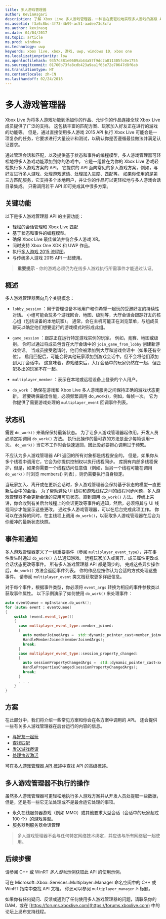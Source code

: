 ```yaml
---
title: 多人游戏管理器
author: KevinAsgari
description: 了解 Xbox Live 多人游戏管理器，一种旨在更轻松地实现多人游戏的高级 API。
ms.assetid: f3a6c8bc-4f73-4b99-ac51-aadee73c8cfa
ms.author: kevinasg
ms.date: 04/04/2017
ms.topic: article
ms.prod: windows
ms.technology: uwp
keywords: xbox live, xbox, 游戏, uwp, windows 10, xbox one
ms.localizationpriority: low
ms.openlocfilehash: 9357c881e0609ab44a57f9dc2a811305fc0e1755
ms.sourcegitcommit: 01760b73fa8cdb423a9aa1f63e72e70647d8f6ab
ms.translationtype: HT
ms.contentlocale: zh-CN
ms.lasthandoff: 02/24/2018
---
```

# <a name="multiplayer-manager"></a>多人游戏管理器

Xbox Live 为将多人游戏功能到添加你的作品、允许你的作品连接全球 Xbox Live 成员提供了广泛的支持。  这包括丰富的匹配方案、玩家加入好友正在进行的游戏的功能等。 但是，通过直接使用多人游戏 2015 API 执行 Xbox Live 可能会是一项复杂的任务，它要求进行大量设计和测试，以确认你是否遵循最佳做法并满足认证要求。

通过管理会话和匹配，以及提供基于状态和事件的编程模型，多人游戏管理器可轻松地将多人游戏功能添加到你的游戏中。 它是一组旨在为你的 Xbox Live 游戏轻松执行多人游戏方案的 API。 它提供的 API 面向常见的多人游戏方案，例如，与好友进行多人游戏、处理游戏邀请、处理加入进度、匹配等。 如果你使用的是第三方匹配服务，它支持多个本地用户，并让你的作品可以更轻松地与多人游戏会话目录集成。 只需调用若干 API 即可完成其中很多方案。

## <a name="key-features"></a>关键功能
以下是多人游戏管理器 API 的主要功能：

* 轻松的会话管理和 Xbox Live 匹配
* 基于状态和事件的编程模型。
* 确保 Xbox Live 最佳做法并符合多人游戏 XR。
* 同时支持 Xbox One XDK 和 UWP 作品。
* 执行[多人游戏 2015 流程图](https://developer.xboxlive.com/en-us/platform/development/education/Documents/Xbox%20One%20Multiplayer%202015%20Developer%20Flowcharts.aspx)。
* 与传统多人游戏 2015 API 一起使用。

>**重要提示** - 你的游戏必须仍为在线多人游戏执行所需事件才能通过认证。

## <a name="overview"></a>概述
多人游戏管理器面向几个关键概念：
* `lobby_session` ：用于管理设备本地用户和你希望一起玩的受邀好友的持续性对话。 小组可能会玩多个游戏回合、地图、级别等，大厅会话会跟踪好友的核心组（包括设备的本地玩家）。 通常，会在主机可能正在浏览菜单，与组成员聊天以确定他们想要运行的游戏模式时形成此组。

* `game_session` ：跟踪正在运行特定游戏实例的玩家。 例如，竞赛、地图或级别。 你可以通过将成员包含在大厅会话中的 `join_game_from_lobby` 创建新游戏会话。  当成员接受邀请时，他们会被添加到大厅和游戏会话中（如果还有空位）。 启用匹配后，可能会将其他玩家添加到游戏会话中，但不会将他们添加到大厅会话中。 这意味着，游戏结束后，大厅会话中的玩家仍然在一起，但匹配多出的玩家不在一起。

* `multiplayer_member` ：表示在本地或远程设备上登录的个人用户。

* `do_work` ：确保在游戏和 Xbox Live 多人游戏服务之间保持正确的游戏状态更新。 若要确保最佳性能，必须频繁调用 do_work()，例如，每帧一次。 它为你提供了需要游戏处理的 `multiplayer_event` 回调事件列表。

## <a name="state-machine"></a>状态机
需要 `do_work()` 来确保保持最新状态。  为了让多人游戏管理器起作用，开发人员必须定期调用 `do_work()` 方法。 执行此操作的最可靠的方法是至少每帧调用一次。 `do_work()` 当它不工作时会快速返回，因此没必要担心调用过于频繁。

不应认为多人游戏管理器 API 返回的所有对象都是线程安全的。 但是，如果你从多个线程中调用它，它会为你提供控制权以执行线程同步。 库拥有内部多线程保护，但是，如果你需要一个线程访问任意值（例如，当另一个线程可能在调用 `do_work()` 时浏览 members() 列表），则仍需要执行自身锁定。

当玩家加入、离开或在更新会话时，多人游戏管理器会保持基于状态的模型一直更新后台中的会话。 为了帮助避免 UI 线程和游戏线程之间的线程同步问题，多人游戏管理器不会更新会话的应用可见状态，直到调用 `do_work()` 方法。 传统上来讲，你会收到有关后台线程上的会话更改等事件的通知，然后，必须将其与 UI 线程同步才能显示这些更改。 通过多人游戏管理器，可以在后台完成此项工作。  你可以在选择的同时，在主线程上调用 `do_work()`，以获取多人游戏管理器在后台为你缓冲的最新状态快照。

## <a name="events-and-notifications"></a>事件和通知
多人游戏管理器定义了一组重要事件（参阅 `multiplayer_event_type`），并在事件发生时通过 `do_work()` 方法通知游戏。 远程玩家加入或离开、成员属性更改或会话状态更改等事件。 所有多人游戏管理器 API 都是同步的。 完成这些异步操作后，`do_work()` 方法会返回事件列表。 你的作品应按你认为合适的方式处理这些事件。 请参阅 `multiplayer_event` 类文档获取更多详细信息。

对于每个事件，根据事件类型，你必须将 `event_args` 转换为相应的事件参数类以获取事件属性。 以下示例演示了如何使用 `do_work()` 来处理事件：

```cpp
auto eventQueue = mpInstance.do_work();
for (auto& event : eventQueue)
{
    switch (event.event_type())
    {
      case multiplayer_event_type::member_joined:
      {
        auto memberJoinedArgs =  std::dynamic_pointer_cast<member_joined_event_args>(event.event_args());
        HandleMemberJoined(memberJoinedArgs);
        break;
      }
      case multiplayer_event_type::session_property_changed:
      {
        auto sessionPropertyChangedArgs =  std::dynamic_pointer_cast<session_property_changed_event_args>(event.event_args());
        HandlePropertiesChanged(sessionPropertyChangedArgs);
        break;
      }
      . . .
    }
}

```

## <a name="scenarios"></a>方案

在此部分中，我们将介绍一些常见方案和你会在各方案中调用的 API。  还会提供一些有关多人游戏管理器在后台运行的内容的信息。

* [与好友一起玩](multiplayer-manager/play-multiplayer-with-friends.md)
* [查找匹配](multiplayer-manager/play-multiplayer-with-matchmaking.md)
* [发送游戏邀请](multiplayer-manager/send-game-invites.md)
* [处理协议激活](multiplayer-manager/handle-protocol-activation.md)

可在[多人游戏管理器 API 概述](multiplayer-manager/multiplayer-manager-api-overview.md)中查找 API 的高级概述。

## <a name="what-multiplayer-manager-does-not-do"></a>多人游戏管理器不执行的操作
虽然多人游戏管理器可更轻松地执行多人游戏方案并从开发人员处提取一些数据，但是，还是有一些它无法处理或不是最合适它处理的事项。

* 永久在线服务器游戏（例如 MMO）或其他要求大型会话（会话中的玩家超过 100 个）的游戏类型。
* 服务器到服务器会话管理

>多人游戏管理器不会与任何特定网络技术绑定，并应该与所有网络层一起使用。

## <a name="next-steps"></a>后续步骤

请参阅 C++ 或 WinRT *多人游戏*示例获取此 API 的使用示例。

可在 Microsoft::Xbox::Services::Multiplayer::Manager 命名空间中的 C++ 或 WinRT 指南中查找 API 文档。  你还可以参阅 `multiplayer_manager.h` 标题。

如果你有任何疑问、反馈或遇到了任何使用多人游戏管理器的问题，请联系你的 DAM，或在 [https://forums.xboxlive.com](https://forums.xboxlive.com) 中的论坛上发布支持线程。
